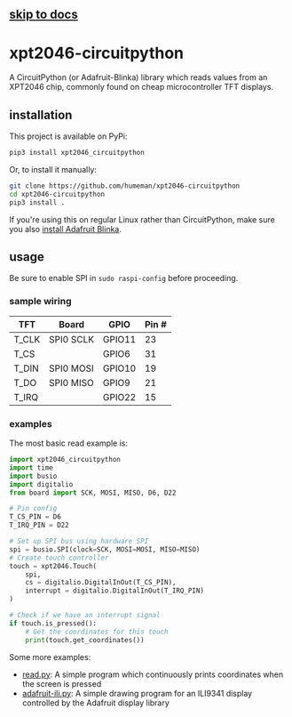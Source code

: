 ## [skip to docs](docs/README.md)

# xpt2046-circuitpython
A CircuitPython (or Adafruit-Blinka) library which reads values from an XPT2046 chip, commonly found on cheap microcontroller TFT displays.

## installation
This project is available on PyPi:
```sh
pip3 install xpt2046_circuitpython
```

Or, to install it manually:
```sh
git clone https://github.com/humeman/xpt2046-circuitpython
cd xpt2046-circuitpython
pip3 install .
```

If you're using this on regular Linux rather than CircuitPython, make sure you also [install Adafruit Blinka](https://learn.adafruit.com/circuitpython-on-raspberrypi-linux/installing-circuitpython-on-raspberry-pi).

## usage
Be sure to enable SPI in `sudo raspi-config` before proceeding.

### sample wiring

| TFT   | Board     | GPIO   | Pin # |
| ----- | --------- | ------ | ----- |
| T_CLK | SPI0 SCLK | GPIO11 | 23    |
| T_CS  |           | GPIO6  | 31    |
| T_DIN | SPI0 MOSI | GPIO10 | 19    |
| T_DO  | SPI0 MISO | GPIO9  | 21    |
| T_IRQ |           | GPIO22 | 15    |

### examples
The most basic read example is:
```py
import xpt2046_circuitpython
import time
import busio
import digitalio
from board import SCK, MOSI, MISO, D6, D22

# Pin config
T_CS_PIN = D6
T_IRQ_PIN = D22

# Set up SPI bus using hardware SPI
spi = busio.SPI(clock=SCK, MOSI=MOSI, MISO=MISO)
# Create touch controller
touch = xpt2046.Touch(
    spi, 
    cs = digitalio.DigitalInOut(T_CS_PIN),
    interrupt = digitalio.DigitalInOut(T_IRQ_PIN)
)

# Check if we have an interrupt signal
if touch.is_pressed():
    # Get the coordinates for this touch
    print(touch.get_coordinates())
```

Some more examples:
* [read.py](samples/read.py): A simple program which continuously prints coordinates when the screen is pressed
* [adafruit-ili.py](samples/adafruit-ili.py): A simple drawing program for an ILI9341 display controlled by the Adafruit display library
